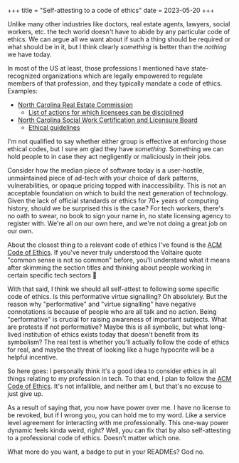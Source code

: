 +++
title = "Self-attesting to a code of ethics"
date = 2023-05-20
+++

Unlike many other industries like doctors, real estate agents, lawyers, social workers, etc. the tech world doesn't have to abide by any particular code of ethics. We can argue all we want about if such a thing should be required or what should be in it, but I think clearly *something* is better than the *nothing* we have today.

In most of the US at least, those professions I mentioned have state-recognized organizations which are legally empowered to regulate members of that profession, and they typically mandate a code of ethics. Examples:

* [North Carolina Real Estate Commission](https://www.ncrec.gov/Commission/AboutUs)
  - [List of actions for which licensees can be disciplined](https://www.ncleg.net/EnactedLegislation/Statutes/HTML/BySection/Chapter_93A/GS_93A-6.html)
* [North Carolina Social Work Certification and Licensure Board](https://ncswboard.gov/about/)
  - [Ethical guidelines](https://ncswboard.gov/administrative-codes/#.0501)

I'm not qualified to say whether either group is effective at enforcing those ethical codes, but I sure am glad they have *something*. Something we can hold people to in case they act negligently or maliciously in their jobs.

Consider how the median piece of software today is a user-hostile, unmaintained piece of ad-tech with your choice of dark patterns, vulnerabilities, or opaque pricing topped with inaccessibility. This is not an acceptable foundation on which to build the next generation of technology. Given the lack of official standards or ethics for 70+ years of computing history, should we be surprised this is the case? For tech workers, there's no oath to swear, no book to sign your name in, no state licensing agency to register with. We're all on our own here, and we're not doing a great job on our own.

About the closest thing to a relevant code of ethics I've found is the [ACM Code of Ethics](https://ethics.acm.org/). If you've never truly understood the Voltaire quote "common sense is not so common" before, you'll understand what it means after skimming the section titles and thinking about people working in certain specific tech sectors 😬

With that said, I think we should all self-attest to following some specific code of ethics. Is this performative virtue signalling? Oh absolutely. But the reason why "performative" and "virtue signalling" have negative connotations is because of people who are all talk and no action. Being "performative" is crucial for raising awareness of important subjects. What are protests if not performative? Maybe this is all symbolic, but what long-lived institution of ethics exists today that doesn't benefit from its symbolism? The real test is whether you'll actually follow the code of ethics for real, and maybe the threat of looking like a huge hypocrite will be a helpful incentive.

So here goes: I personally think it's a good idea to consider ethics in all things relating to my profession in tech. To that end, I plan to follow the [ACM Code of Ethics](https://ethics.acm.org/). It's not infallible, and neither am I, but that's no excuse to just give up.

As a result of saying that, you now have power over me. I have no license to be revoked, but if I wrong you, you can hold me to my word. Like a service level agreement for interacting with me professionally. This one-way power dynamic feels kinda weird, right? Well, you can fix that by also self-attesting to a professional code of ethics. Doesn't matter which one.

What more do you want, a badge to put in your READMEs? God no.
